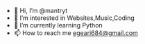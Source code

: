 - 👋 Hi, I’m @mantryt
- 👀 I’m interested in Websites,Music,Coding
- 🌱 I’m currently learning Python
- 📫 How to reach me egeari684@gmail.com 

<!---
mantryt/mantryt is a ✨ special ✨ repository because its `README.md` (this file) appears on your GitHub profile.
You can click the Preview link to take a look at your changes.
--->
